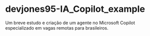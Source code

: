 # devjones95-IA_Copilot_example
Um breve estudo e criação de um agente no Microsoft Copilot especializado em vagas remotas para brasileiros.
